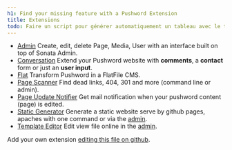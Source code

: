 ```yaml
---
h1: Find your missing feature with a Pushword Extension
title: Extensions
todo: Faire un script pour générer automatiquement un tableau avec le titre, la description, officially maintained (X/V), le nombre de Stars
---
```


- [Admin](/extension/admin)
  Create, edit, delete Page, Media, User with an interface built on top of Sonata Admin.
- [Conversation](/extension/conversation)
  Extend your Pushword website with **comments**, a **contact** form or just an **user input**.
- [Flat](/extension/flat)
  Transform Pushword in a FlatFile CMS.
- [Page Scanner](/extension/page-scanner)
  Find dead links, 404, 301 and more (command line or admin).
- [Page Update Notifier](/extension/page-update-notifier)
  Get mail notification when your pushword content (page) is edited.
- [Static Generator](/extension/static-generator)
  Generate a static website serve by github pages, apaches with one command or via the [admin](https://pushword.piedweb.com/extension/admin).
- [Template Editor](/extension/template-editor)
  Edit view file online in the [admin](https://pushword.piedweb.com/extension/admin).

Add your own extension [editing this file on github](https://github.com/Pushword/Pushword/edit/main/packages/docs/content/extensions.md).

